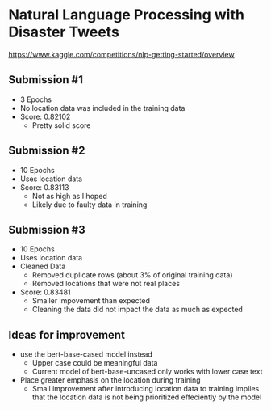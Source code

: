 # Natural Language Processing with Disaster Tweets
https://www.kaggle.com/competitions/nlp-getting-started/overview

## Submission #1
- 3 Epochs
- No location data was included in the training data
- Score: 0.82102
    - Pretty solid score

## Submission #2
- 10 Epochs
- Uses location data
- Score: 0.83113
    - Not as high as I hoped
    - Likely due to faulty data in training

## Submission #3
- 10 Epochs
- Uses location data
- Cleaned Data
    - Removed duplicate rows (about 3% of original training data)
    - Removed locations that were not real places
- Score: 0.83481
    - Smaller impovement than expected
    - Cleaning the data did not impact the data as much as expected

## Ideas for improvement
- use the bert-base-cased model instead
    - Upper case could be meaningful data
    - Current model of bert-base-uncased only works with lower case text
- Place greater emphasis on the location during training
    - Small improvement after introducing location data to training implies that the location data is not being prioritized effeciently by the model
